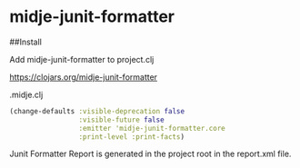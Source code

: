 # midje-junit-formatter

##Install

Add midje-junit-formatter to project.clj

https://clojars.org/midje-junit-formatter

.midje.clj
```clojure
(change-defaults :visible-deprecation false
                 :visible-future false
                 :emitter 'midje-junit-formatter.core
                 :print-level :print-facts)
```

Junit Formatter Report is generated in the project root in the report.xml file.
